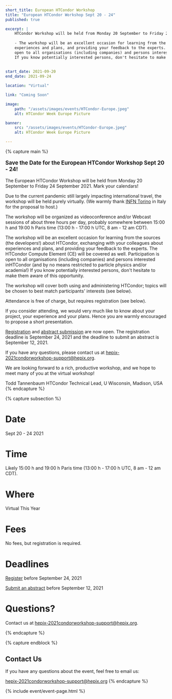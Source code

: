 ```yaml
---
short_title: European HTCondor Workshop 
title: "European HTCondor Workshop Sept 20 - 24"
published: true

excerpt: |
    HTCondor Workshop will be held from Monday 20 September to Friday 24 September 2021
    
    - The workshop will be an excellent occasion for learning from the sources (the developers!) about HTCondor, exchanging with your colleagues about
    experiences and plans, and providing your feedback to the experts. The HTCondor Compute Element (CE) will be covered as well. Participation is
    open to all organisations (including companies) and persons interested inHTCondor (and by no means restricted to particle physics and/or academia!)
    If you know potentially interested persons, don't hesitate to make them aware of this opportunity.
    
   
start_date: 2021-09-20
end_date: 2021-09-24

location: "Virtual"

link: "Coming Soon"

image:
    path: "/assets/images/events/HTCondor-Europe.jpeg"
    alt: HTCondor Week Europe Picture

banner:
    src: "/assets/images/events/HTCondor-Europe.jpeg"
    alt: HTCondor Week Europe Picture

---
```


{% capture main %}

<p style="font-size: larger; font-weight: bold;">Save the Date for the European HTCondor Workshop Sept 20 - 24!</p>


The European HTCondor Workshop will be held from Monday 20 September to Friday 24 September 2021. Mark your calendars!

Due to the current pandemic still largely impacting international travel, the workshop will be held purely virtually. (We warmly thank [INFN Torino](https://www.to.infn.it/) in Italy for the proposal to host.)

The workshop will be organized as videoconference and/or Webcast sessions of about three hours per day, probably somewhere between 15:00 h and
19:00 h Paris time (13:00 h - 17:00 h UTC, 8 am - 12 am CDT).

The workshop will be an excellent occasion for learning from the sources (the developers!) about HTCondor, exchanging with your colleagues about
experiences and plans, and providing your feedback to the experts. The HTCondor Compute Element (CE) will be covered as well. Participation is
open to all organisations (including companies) and persons interested inHTCondor (and by no means restricted to particle physics and/or academia!)
If you know potentially interested persons, don't hesitate to make them aware of this opportunity.

The workshop will cover both using and administering HTCondor; topics will be chosen to best match participants' interests (see below).

Attendance is free of charge, but requires registration (see below).

If you consider attending, we would very much like to know about your project, your experience and your plans. Hence you are warmly encouraged
to propose a short presentation.

[Registration](https://indico.cern.ch/event/1059494/registrations/74555/) and [abstract submission](https://indico.cern.ch/event/1059494/abstracts/) are now open. The registration deadline is September 24, 2021 and the deadline to submit an abstract is September 12, 2021. 

If you have any questions, please contact us at <hepix-2021condorworkshop-support@hepix.org>.

We are looking forward to a rich, productive workshop, and we hope to meet many of you at the virtual workshop!

Todd Tannenbaum
HTCondor Technical Lead, U Wisconsin, Madison, USA
{% endcapture %}


{% capture subsection %}
# Date

Sept 20 - 24 2021

# Time

Likely 15:00 h and 19:00 h Paris time (13:00 h - 17:00 h UTC, 8 am - 12 am CDT).

 
# Where

Virtual This Year


# Fees

No fees, but registration is required.

# Deadlines
[Register](https://indico.cern.ch/event/1059494/registrations/74555/) before September 24, 2021  

[Submit an abstract](https://indico.cern.ch/event/1059494/abstracts/) before September 12, 2021

# Questions?

Contact us at <hepix-2021condorworkshop-support@hepix.org>. 

{% endcapture %}

{% capture endblock %}
## Contact Us


If you have any questions about the event, feel free to email us:

<hepix-2021condorworkshop-support@hepix.org>
{% endcapture %}

{% include event/event-page.html %}

